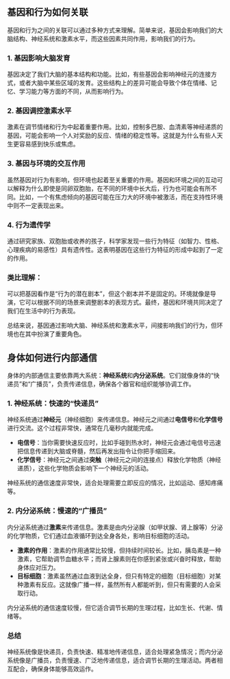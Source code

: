 ## 基因和行为如何关联

基因和行为之间的关联可以通过多种方式来理解。简单来说，基因会影响我们的大脑结构、神经系统和激素水平，而这些因素共同作用，影响我们的行为。

### 1. **基因影响大脑发育**

基因决定了我们大脑的基本结构和功能。比如，有些基因会影响神经元的连接方式，或者大脑中某些区域的发育。这些结构上的差异可能会导致个体在情绪、记忆、学习能力等方面的不同，从而影响行为。

### 2. **基因调控激素水平**

激素在调节情绪和行为中起着重要作用。比如，控制多巴胺、血清素等神经递质的基因，可能会影响一个人对奖励的反应、情绪的稳定性等。这就是为什么有些人天生更容易感到快乐或焦虑。

### 3. **基因与环境的交互作用**

虽然基因对行为有影响，但环境也起着至关重要的作用。基因和环境之间的互动可以解释为什么即使是同卵双胞胎，在不同的环境中长大后，行为也可能会有所不同。比如，一个有焦虑倾向的基因可能在压力大的环境中被激活，而在支持性环境中则不一定表现出来。

### 4. **行为遗传学**

通过研究家族、双胞胎或收养的孩子，科学家发现一些行为特征（如智力、性格、心理疾病的易感性）具有遗传性。这表明基因在这些行为特征的形成中起到了一定的作用。

### 类比理解：

可以把基因看作是“行为的潜在剧本”，但这个剧本并不是固定的。环境就像是导演，它可以根据不同的场景来调整剧本的表现方式。最终，基因和环境共同决定了我们在生活中的行为表现。

总结来说，基因通过影响大脑、神经系统和激素水平，间接影响我们的行为，但环境也在其中扮演了重要角色。

## 身体如何进行内部通信

身体的内部通信主要依靠两大系统：**神经系统**和**内分泌系统**。它们就像身体的“快递员”和“广播员”，负责传递信息，确保各个器官和组织能够协调工作。

### 1. 神经系统：快速的“快递员”

神经系统通过**神经元**（神经细胞）来传递信息。神经元之间通过**电信号**和**化学信号**进行交流。这个过程非常快，通常在几毫秒内就能完成。

- **电信号**：当你需要快速反应时，比如手碰到热水时，神经元会通过电信号迅速把信息传递到大脑或脊髓，然后再发出指令让你把手缩回来。
- **化学信号**：神经元之间通过**突触**（神经元之间的连接点）释放化学物质（神经递质），这些化学物质会影响下一个神经元的活动。

神经系统的通信速度非常快，适合处理需要立即反应的情况，比如运动、感知疼痛等。

### 2. 内分泌系统：慢速的“广播员”

内分泌系统通过**激素**来传递信息。激素是由内分泌腺（如甲状腺、肾上腺等）分泌的化学物质，它们通过血液循环到达全身各处，影响目标细胞的活动。

- **激素的作用**：激素的作用通常比较慢，但持续时间较长。比如，胰岛素是一种激素，它帮助调节血糖水平；而肾上腺素则在你感到紧张或兴奋时释放，帮助身体应对压力。
- **目标细胞**：激素虽然通过血液到达全身，但只有特定的细胞（目标细胞）对某种激素有反应。这就像广播一样，虽然所有人都能听到，但只有需要的人会采取行动。

内分泌系统的通信速度较慢，但它适合调节长期的生理过程，比如生长、代谢、情绪等。

### 总结

神经系统像是快递员，负责快速、精准地传递信息，适合处理紧急情况；而内分泌系统像是广播员，负责慢速、广泛地传递信息，适合调节长期的生理活动。两者相互配合，确保身体能够高效运作。
